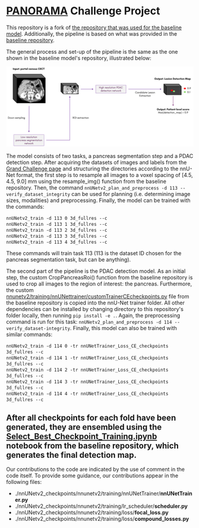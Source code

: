 # [PANORAMA](https://panorama.grand-challenge.org/) Challenge Project

This repository is a fork of [the repository that was used for the baseline model](https://github.com/DIAGNijmegen/nnUNetv2_checkpoints). Additionally, the pipeline is based on what was provided in the [baseline repository](https://github.com/DIAGNijmegen/PANORAMA_baseline).

The general process and set-up of the pipeline is the same as the one shown in the baseline model's repository, illustrated below:

![baseline](baseline_pipeline.png)

The model consists of two tasks, a pancreas segmentation step and a PDAC detection step. After acquiring the datasets of images and labels from the [Grand Challenge page](https://panorama.grand-challenge.org/datasets-imaging-labels/) and structuring the directories according to the nnU-Net format, the first step is to resample all images to a voxel spacing of [4.5, 4.5, 9.0] mm using the resample_img() function from the baseline repository. Then, the command `nnUNetv2_plan_and_preprocess -d 113 --verify_dataset_integrity` can be used for planning (i.e. determining image sizes, modalities) and preprocessing. Finally, the model can be trained with the commands:
```
nnUNetv2_train -d 113 0 3d_fullres --c
nnUNetv2_train -d 113 1 3d_fullres --c
nnUNetv2_train -d 113 2 3d_fullres --c
nnUNetv2_train -d 113 3 3d_fullres --c
nnUNetv2_train -d 113 4 3d_fullres --c
```
These commands will train task 113 (113 is the dataset ID chosen for the pancreas segmentation task, but can be anything).

The second part of the pipeline is the PDAC detection model. As an initial step, the custom CropPancreasRoi() function from the baseline repository is used to crop all images to the region of interest: the pancreas. Furthermore, the custom [nnunetv2/training/nnUNettrainer/customTrainerCEcheckpoints.py](customTrainerCEcheckpoints.py) file from the baseline repository is copied into the nnU-Net trainer folder. All other dependencies can be installed by changing directory to this repository's folder locally, then running `pip install -e .`. Again, the preprocessing command is run for this task: `nnUNetv2_plan_and_preprocess -d 114 --verify_dataset-integrity`. Finally, this model can also be trained with similar commands:
```
nnUNetv2_train -d 114 0 -tr nnUNetTrainer_Loss_CE_checkpoints 3d_fullres --c
nnUNetv2_train -d 114 1 -tr nnUNetTrainer_Loss_CE_checkpoints 3d_fullres --c
nnUNetv2_train -d 114 2 -tr nnUNetTrainer_Loss_CE_checkpoints 3d_fullres --c
nnUNetv2_train -d 114 3 -tr nnUNetTrainer_Loss_CE_checkpoints 3d_fullres --c
nnUNetv2_train -d 114 4 -tr nnUNetTrainer_Loss_CE_checkpoints 3d_fullres --c
```

After all checkpoints for each fold have been generated, they are ensembled using the [Select_Best_Checkpoint_Training.ipynb](https://github.com/DIAGNijmegen/PANORAMA_baseline/blob/main/checkpoint_selection/Select_Best_Checkpoint_Training.ipynb) notebook from the baseline repository, which generates the final detection map.
---
Our contributions to the code are indicated by the use of comment in the code itself. To provide some guidance, our contributions appear in the following files:
- ./nnUNetv2_checkpoints/nnunetv2/training/nnUNetTrainer/**nnUNetTrainer.py**
- ./nnUNetv2_checkpoints/nnunetv2/training/lr_scheduler/**scheduler.py**
- ./nnUNetv2_checkpoints/nnunetv2/training/loss/**focal_loss.py**
- ./nnUNetv2_checkpoints/nnunetv2/training/loss/**compound_losses.py**

